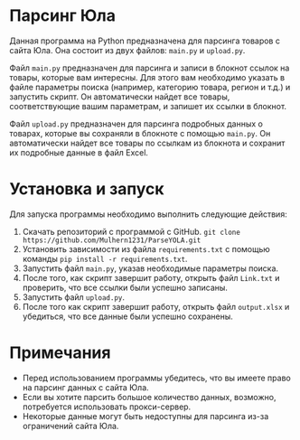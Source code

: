 
# Парсинг Юла

Данная программа на Python предназначена для парсинга товаров с сайта Юла. Она состоит из двух файлов: `main.py` и `upload.py`.

Файл `main.py` предназначен для парсинга и записи в блокнот ссылок на товары, которые вам интересны. Для этого вам необходимо указать в файле параметры поиска (например, категорию товара, регион и т.д.) и запустить скрипт. Он автоматически найдет все товары, соответствующие вашим параметрам, и запишет их ссылки в блокнот.

Файл `upload.py` предназначен для парсинга подробных данных о товарах, которые вы сохраняли в блокноте с помощью `main.py`. Он автоматически найдет все товары по ссылкам из блокнота и сохранит их подробные данные в файл Excel.

# Установка и запуск

Для запуска программы необходимо выполнить следующие действия:

1.  Скачать репозиторий с программой с GitHub.
 `git clone https://github.com/Mulhern1231/ParseYOLA.git`
3.  Установить зависимости из файла `requirements.txt` с помощью команды `pip install -r requirements.txt`.
5.  Запустить файл `main.py`, указав необходимые параметры поиска.
6.  После того, как скрипт завершит работу, открыть файл `Link.txt` и проверить, что все ссылки были успешно записаны.
7.  Запустить файл `upload.py`.
8.  После того как скрипт завершит работу, открыть файл `output.xlsx` и убедиться, что все данные были успешно сохранены.

# Примечания

-   Перед использованием программы убедитесь, что вы имеете право на парсинг данных с сайта Юла.
-   Если вы хотите парсить большое количество данных, возможно, потребуется использовать прокси-сервер.
-   Некоторые данные могут быть недоступны для парсинга из-за ограничений сайта Юла.
